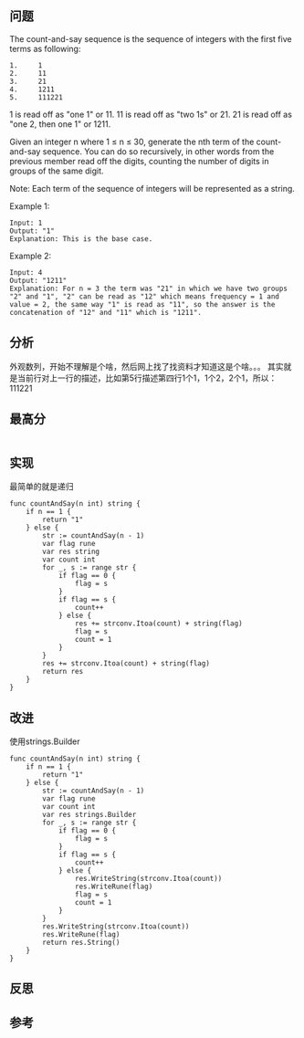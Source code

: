 ## 问题
The count-and-say sequence is the sequence of integers with the first five terms as following:
```
1.     1
2.     11
3.     21
4.     1211
5.     111221
```
1 is read off as "one 1" or 11.
11 is read off as "two 1s" or 21.
21 is read off as "one 2, then one 1" or 1211.

Given an integer n where 1 ≤ n ≤ 30, generate the nth term of the count-and-say sequence. You can do so recursively, in other words from the previous member read off the digits, counting the number of digits in groups of the same digit.

Note: Each term of the sequence of integers will be represented as a string.

 

Example 1:
```
Input: 1
Output: "1"
Explanation: This is the base case.
```

Example 2:
```
Input: 4
Output: "1211"
Explanation: For n = 3 the term was "21" in which we have two groups "2" and "1", "2" can be read as "12" which means frequency = 1 and value = 2, the same way "1" is read as "11", so the answer is the concatenation of "12" and "11" which is "1211".
```

## 分析
外观数列，开始不理解是个啥，然后网上找了找资料才知道这是个啥。。。
其实就是当前行对上一行的描述，比如第5行描述第四行1个1，1个2，2个1，所以：111221

## 最高分
```golang

```


## 实现
最简单的就是递归
```golang
func countAndSay(n int) string {
    if n == 1 {
        return "1"
    } else {
        str := countAndSay(n - 1)
        var flag rune
        var res string
        var count int
        for _, s := range str {
            if flag == 0 {
                flag = s
            }
            if flag == s {
                count++
            } else {
                res += strconv.Itoa(count) + string(flag)
                flag = s
                count = 1
            }
        }
        res += strconv.Itoa(count) + string(flag)
        return res
    }
}
```

## 改进
使用strings.Builder
```golang
func countAndSay(n int) string {
    if n == 1 {
        return "1"
    } else {
        str := countAndSay(n - 1)
        var flag rune
        var count int
        var res strings.Builder
        for _, s := range str {
            if flag == 0 {
                flag = s
            }
            if flag == s {
                count++
            } else {
                res.WriteString(strconv.Itoa(count))
                res.WriteRune(flag)
                flag = s
                count = 1
            }
        }
        res.WriteString(strconv.Itoa(count))
        res.WriteRune(flag)
        return res.String()
    }
}
```

## 反思

## 参考
